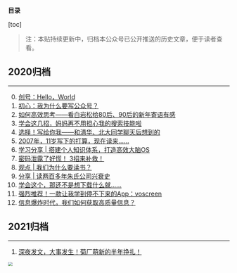 **目录**

[toc]

> 注：本贴持续更新中，归档本公众号已公开推送的历史文章，便于读者查看。


## 2020归档

---

0. [创号：Hello，World](https://mp.weixin.qq.com/s/YlKJNPDHOyziGwk7DZEOIQ)
1. [初心：我为什么要写公众号？](https://mp.weixin.qq.com/s/49rpiEwVX4TQhp4eVPhDvw)
2. [如何高效思考——看白岩松给80后、90后的新年寄语有感](https://mp.weixin.qq.com/s/MnoPdJGys6ARFNnu0-2kjQ)
3. [学会这几招，妈妈再不用担心我的搜索技能啦](https://mp.weixin.qq.com/s/9IxRsHCdkvhjFd8ih2bC6g)
4. [选择！写给你我——和清华、北大同学聊天后想到的](https://mp.weixin.qq.com/s/zDJVXMy76ZKyIslKsI4TLg)
5. [2007年，11岁写下的打算，现在读来……](https://mp.weixin.qq.com/s/r8BH3lQ7yFJYZZQ6jZ9K2A)
6. [学习分享 | 搭建个人知识体系，打造高效大脑OS](https://mp.weixin.qq.com/s/Y4eAQgm7fTbW7foh7FmN3A)
7. [密码泄露了好慌！ 3招来补救！](https://mp.weixin.qq.com/s/1EHPStY5MXOqVVmeqmWjrA)
8. [观点 | 我们为什么要读书？](https://mp.weixin.qq.com/s/t5DyLIg9Mw1dEz6qk4U8dA)
9. [分享 | 读两百多年朱氏公司兴衰史](https://mp.weixin.qq.com/s/ZI4XJrVWpi7TUdQ1-vXaGg)
10. [学会这个，那还不是想下载什么就……](https://mp.weixin.qq.com/s/L1Sv31EkK1sFJrHay5Elmg)
11. [强烈推荐！一款让我学到停不下来的App：voscreen](https://mp.weixin.qq.com/s/2TgKs_OyOzpkCSfGUkXx9w)
12. [信息爆炸时代，我们如何获取高质量信息？](https://mp.weixin.qq.com/s/6reE-N87OprqECM5grvnCA)



## 2021归档
---

1. [深夜发文，大事发生！菊厂萌新的半年挣扎！](https://mp.weixin.qq.com/s/GWOWPGg-Tj-4GTyxSP7scw)

<img src="https://mmbiz.qpic.cn/mmbiz_jpg/36ibnZeYkylBqQMwqtA2SwjHmTYjeafWn7ibwS0YjCmHiae8IW1qQ5ZWq1HDuXatFbvkYGwr706KFRZ8mq8xC5hicw/0?wx_fmt=jpeg#pic_center!/scale/50" style="zoom:60%;" />

